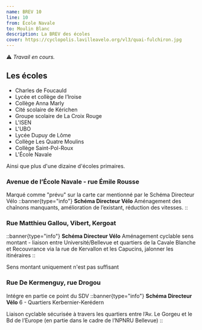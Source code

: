 ```yaml
---
name: BREV 10
line: 10
from: École Navale
to: Moulin Blanc
description: La BREV des écoles
cover: https://cyclopolis.lavilleavelo.org/vl3/quai-fulchiron.jpg
---
```


⚠️ *Travail en cours.*

## Les écoles
- Charles de Foucauld
- Lycée et collège de l’Iroise
- Collège Anna Marly
- Cité scolaire de Kérichen
- Groupe scolaire de La Croix Rouge
- L'ISEN
- L'UBO
- Lycée Dupuy de Lôme
- Collège Les Quatre Moulins
- Collège Saint-Pol-Roux
- L'École Navale

Ainsi que plus d'une dizaine d'écoles primaires.

### Avenue de l’École Navale - rue Émile Rousse

Marqué comme "prévu" sur la carte car mentionné par le Schéma Directeur Vélo
::banner{type="info"}
**Schéma Directeur Vélo**
Aménagement des chaînons manquants, amélioration de l’existant, réduction des vitesses.
::

### Rue Matthieu Gallou, Vibert, Kergoat
::banner{type="info"}
**Schéma Directeur Vélo**
Aménagement cyclable sens montant - liaison entre Université/Bellevue et quartiers de la Cavale Blanche et Recouvrance via la rue de Kervallon et les Capucins, jalonner les itinéraires
::

Sens montant uniquement n'est pas suffisant


### Rue De Kermenguy, rue Drogou
Intégre en partie ce point du SDV
::banner{type="info"}
**Schéma Directeur Vélo**
6 - Quartiers Kerbernier-Kerédern

Liaison cyclable sécurisée à travers les quartiers entre l’Av. Le Gorgeu et le Bd de l’Europe (en partie dans le cadre de l’NPNRU Bellevue)
::